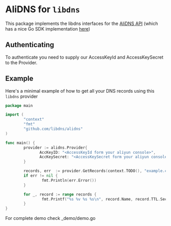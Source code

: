 # AliDNS for `libdns`

This package implements the libdns interfaces for the [AliDNS API](https://help.aliyun.com/knowledge_detail/39863.html) (which has a nice Go SDK implementation [here](https://github.com/aliyun/alibaba-cloud-sdk-go))

## Authenticating

To authenticate you need to supply our AccessKeyId and AccessKeySecret to the Provider.

## Example

Here's a minimal example of how to get all your DNS records using this `libdns` provider

```go
package main

import (
        "context"
        "fmt"
        "github.com/libdns/alidns"
)

func main() {
        provider := alidns.Provider{
               AccKeyID: "<AccessKeyId form your aliyun console>",
               AccKeySecret: "<AccessKeySecret form your aliyun console>",
        }

        records, err  := provider.GetRecords(context.TODO(), "example.com")
        if err != nil {
                fmt.Println(err.Error())
        }

        for _, record := range records {
                fmt.Printf("%s %v %s %s\n", record.Name, record.TTL.Seconds(), record.Type, record.Value)
        }
}
```
For complete demo check _demo/demo.go
